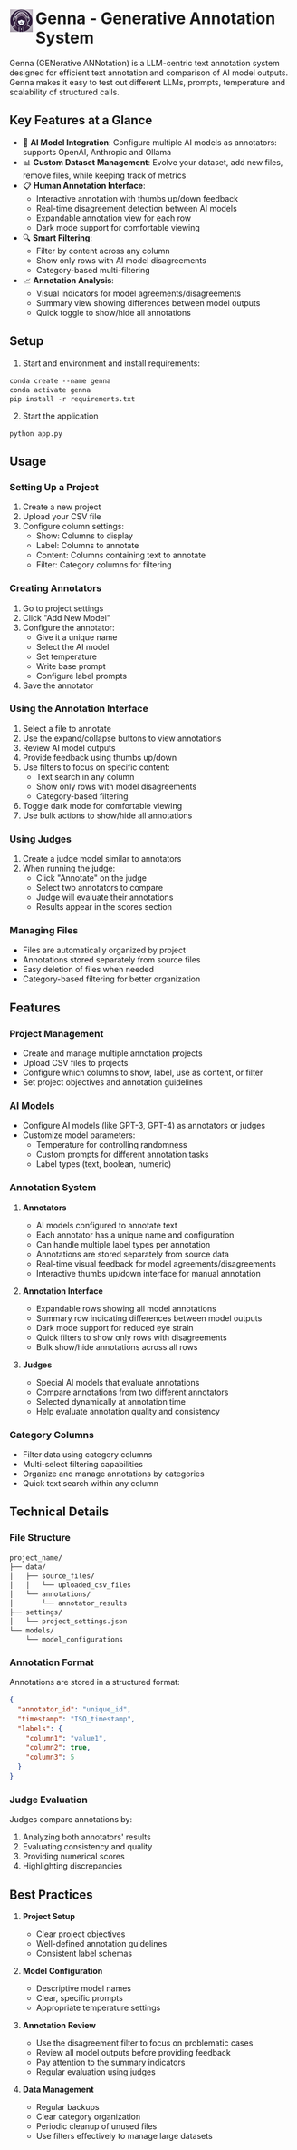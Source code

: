 <h1><img alt='Genna logo' src='static/logo.png' width='40' align='left' style="padding:1px 5px 1px 1px;"/>Genna - Generative Annotation System </h1>
  
Genna (GENerative ANNotation) is a LLM-centric text annotation system designed for efficient text annotation and comparison of AI model outputs.
Genna makes it easy to test out different LLMs, prompts, temperature and scalability of structured calls.

## Key Features at a Glance
- 🤖 **AI Model Integration**: Configure multiple AI models as annotators: supports OpenAI, Anthropic and Ollama
- 📊 **Custom Dataset Management**: Evolve your dataset, add new files, remove files, while keeping track of metrics
- 📋 **Human Annotation Interface**: 
  - Interactive annotation with thumbs up/down feedback
  - Real-time disagreement detection between AI models
  - Expandable annotation view for each row
  - Dark mode support for comfortable viewing
- 🔍 **Smart Filtering**:
  - Filter by content across any column
  - Show only rows with AI model disagreements
  - Category-based multi-filtering
- 📈 **Annotation Analysis**:
  - Visual indicators for model agreements/disagreements
  - Summary view showing differences between model outputs
  - Quick toggle to show/hide all annotations





## Setup
1. Start and environment and install requirements: 
```
conda create --name genna
conda activate genna
pip install -r requirements.txt
```
2. Start the application 
```
python app.py
```
## Usage

### Setting Up a Project
1. Create a new project
2. Upload your CSV file
3. Configure column settings:
   - Show: Columns to display
   - Label: Columns to annotate
   - Content: Columns containing text to annotate
   - Filter: Category columns for filtering

### Creating Annotators
1. Go to project settings
2. Click "Add New Model"
3. Configure the annotator:
   - Give it a unique name
   - Select the AI model
   - Set temperature
   - Write base prompt
   - Configure label prompts
4. Save the annotator

### Using the Annotation Interface
1. Select a file to annotate
2. Use the expand/collapse buttons to view annotations
3. Review AI model outputs
4. Provide feedback using thumbs up/down
5. Use filters to focus on specific content:
   - Text search in any column
   - Show only rows with model disagreements
   - Category-based filtering
6. Toggle dark mode for comfortable viewing
7. Use bulk actions to show/hide all annotations

### Using Judges
1. Create a judge model similar to annotators
2. When running the judge:
   - Click "Annotate" on the judge
   - Select two annotators to compare
   - Judge will evaluate their annotations
   - Results appear in the scores section

### Managing Files
- Files are automatically organized by project
- Annotations stored separately from source files
- Easy deletion of files when needed
- Category-based filtering for better organization

## Features

### Project Management
- Create and manage multiple annotation projects
- Upload CSV files to projects
- Configure which columns to show, label, use as content, or filter
- Set project objectives and annotation guidelines

### AI Models
- Configure AI models (like GPT-3, GPT-4) as annotators or judges
- Customize model parameters:
  - Temperature for controlling randomness
  - Custom prompts for different annotation tasks
  - Label types (text, boolean, numeric)

### Annotation System
1. **Annotators**
   - AI models configured to annotate text
   - Each annotator has a unique name and configuration
   - Can handle multiple label types per annotation
   - Annotations are stored separately from source data
   - Real-time visual feedback for model agreements/disagreements
   - Interactive thumbs up/down interface for manual annotation

2. **Annotation Interface**
   - Expandable rows showing all model annotations
   - Summary row indicating differences between model outputs
   - Dark mode support for reduced eye strain
   - Quick filters to show only rows with disagreements
   - Bulk show/hide annotations across all rows

3. **Judges**
   - Special AI models that evaluate annotations
   - Compare annotations from two different annotators
   - Selected dynamically at annotation time
   - Help evaluate annotation quality and consistency

### Category Columns
- Filter data using category columns
- Multi-select filtering capabilities
- Organize and manage annotations by categories
- Quick text search within any column

## Technical Details

### File Structure
```
project_name/
├── data/
│   ├── source_files/
│   │   └── uploaded_csv_files
│   └── annotations/
│       └── annotator_results
├── settings/
│   └── project_settings.json
└── models/
    └── model_configurations
```

### Annotation Format
Annotations are stored in a structured format:
```json
{
  "annotator_id": "unique_id",
  "timestamp": "ISO_timestamp",
  "labels": {
    "column1": "value1",
    "column2": true,
    "column3": 5
  }
}
```

### Judge Evaluation
Judges compare annotations by:
1. Analyzing both annotators' results
2. Evaluating consistency and quality
3. Providing numerical scores
4. Highlighting discrepancies

## Best Practices

1. **Project Setup**
   - Clear project objectives
   - Well-defined annotation guidelines
   - Consistent label schemas

2. **Model Configuration**
   - Descriptive model names
   - Clear, specific prompts
   - Appropriate temperature settings

3. **Annotation Review**
   - Use the disagreement filter to focus on problematic cases
   - Review all model outputs before providing feedback
   - Pay attention to the summary indicators
   - Regular evaluation using judges

4. **Data Management**
   - Regular backups
   - Clear category organization
   - Periodic cleanup of unused files
   - Use filters effectively to manage large datasets

